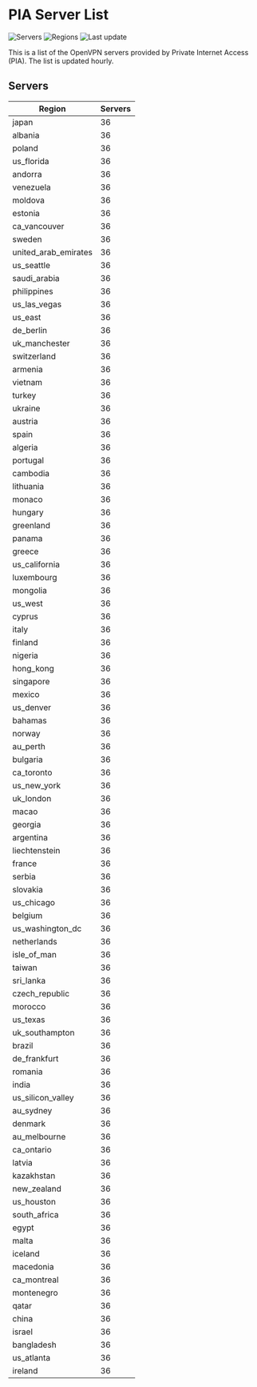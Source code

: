 # PIA Server List

![Servers](https://img.shields.io/badge/servers-3,492-blue) ![Regions](https://img.shields.io/badge/regions-97-blue) ![Last update](https://img.shields.io/badge/last_updated-Sat_Apr_27_16:00:34_GMT_2024-blue)

This is a list of the OpenVPN servers provided by Private Internet Access (PIA). The list is updated hourly.

## Servers
| Region               | Servers |
|----------------------|---------|
| japan | 36 |
| albania | 36 |
| poland | 36 |
| us_florida | 36 |
| andorra | 36 |
| venezuela | 36 |
| moldova | 36 |
| estonia | 36 |
| ca_vancouver | 36 |
| sweden | 36 |
| united_arab_emirates | 36 |
| us_seattle | 36 |
| saudi_arabia | 36 |
| philippines | 36 |
| us_las_vegas | 36 |
| us_east | 36 |
| de_berlin | 36 |
| uk_manchester | 36 |
| switzerland | 36 |
| armenia | 36 |
| vietnam | 36 |
| turkey | 36 |
| ukraine | 36 |
| austria | 36 |
| spain | 36 |
| algeria | 36 |
| portugal | 36 |
| cambodia | 36 |
| lithuania | 36 |
| monaco | 36 |
| hungary | 36 |
| greenland | 36 |
| panama | 36 |
| greece | 36 |
| us_california | 36 |
| luxembourg | 36 |
| mongolia | 36 |
| us_west | 36 |
| cyprus | 36 |
| italy | 36 |
| finland | 36 |
| nigeria | 36 |
| hong_kong | 36 |
| singapore | 36 |
| mexico | 36 |
| us_denver | 36 |
| bahamas | 36 |
| norway | 36 |
| au_perth | 36 |
| bulgaria | 36 |
| ca_toronto | 36 |
| us_new_york | 36 |
| uk_london | 36 |
| macao | 36 |
| georgia | 36 |
| argentina | 36 |
| liechtenstein | 36 |
| france | 36 |
| serbia | 36 |
| slovakia | 36 |
| us_chicago | 36 |
| belgium | 36 |
| us_washington_dc | 36 |
| netherlands | 36 |
| isle_of_man | 36 |
| taiwan | 36 |
| sri_lanka | 36 |
| czech_republic | 36 |
| morocco | 36 |
| us_texas | 36 |
| uk_southampton | 36 |
| brazil | 36 |
| de_frankfurt | 36 |
| romania | 36 |
| india | 36 |
| us_silicon_valley | 36 |
| au_sydney | 36 |
| denmark | 36 |
| au_melbourne | 36 |
| ca_ontario | 36 |
| latvia | 36 |
| kazakhstan | 36 |
| new_zealand | 36 |
| us_houston | 36 |
| south_africa | 36 |
| egypt | 36 |
| malta | 36 |
| iceland | 36 |
| macedonia | 36 |
| ca_montreal | 36 |
| montenegro | 36 |
| qatar | 36 |
| china | 36 |
| israel | 36 |
| bangladesh | 36 |
| us_atlanta | 36 |
| ireland | 36 |